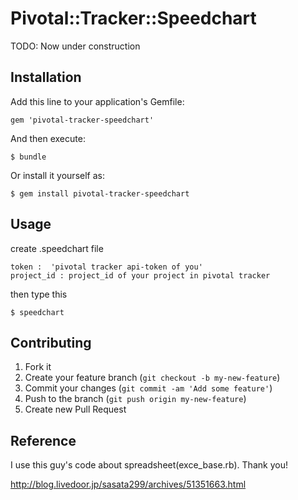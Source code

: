 # Pivotal::Tracker::Speedchart

TODO: Now under construction

## Installation

Add this line to your application's Gemfile:

    gem 'pivotal-tracker-speedchart'

And then execute:

    $ bundle

Or install it yourself as:

    $ gem install pivotal-tracker-speedchart

## Usage

  create .speedchart file

    token :  'pivotal tracker api-token of you'
    project_id : project_id of your project in pivotal tracker

  then type this

    $ speedchart


## Contributing

1. Fork it
2. Create your feature branch (`git checkout -b my-new-feature`)
3. Commit your changes (`git commit -am 'Add some feature'`)
4. Push to the branch (`git push origin my-new-feature`)
5. Create new Pull Request


## Reference

I use this guy's code about spreadsheet(exce_base.rb). Thank you!

http://blog.livedoor.jp/sasata299/archives/51351663.html
